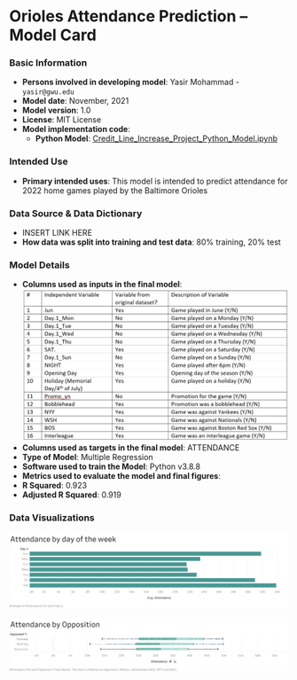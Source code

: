 # Orioles Attendance Prediction – Model Card

### Basic Information

* **Persons involved in developing model**: Yasir Mohammad - `yasir@gwu.edu`
* **Model date**: November, 2021
* **Model version**: 1.0
* **License**: MIT License
* **Model implementation code**:
  * **Python Model**: [Credit_Line_Increase_Project_Python_Model.ipynb](https://github.com/yasirbm/DNSC6301---Analytics-Edge/blob/main/Python_Model/Credit_Line_Increase_Project_Python_Model.ipynb)

### Intended Use
* **Primary intended uses**: This model is intended to predict attendance for 2022 home games played by the Baltimore Orioles

### Data Source & Data Dictionary
* INSERT LINK HERE
* **How data was split into training and test data**: 80% training, 20% test

### Model Details
* **Columns used as inputs in the final model**: 
![](images/model_variables.jpg)
*	**Columns used as targets in the final model**: ATTENDANCE
* **Type of Model**: Multiple Regression
*	**Software used to train the Model**: Python v3.8.8
*	**Metrics used to evaluate the model and final figures**:
  * **R Squared**: 0.923
  * **Adjusted R Squared**: 0.919

### Data Visualizations



![](images/Attendance%20by%20day%20of%20the%20week.png)


![](images/Attendance%20by%20Opposition.png)

